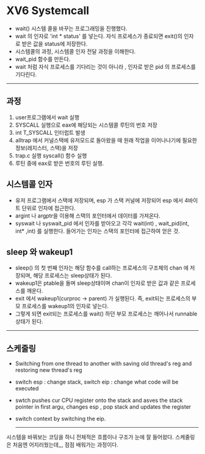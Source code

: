 # XV6 Systemcall

- wait() 시스템 콜을 바꾸는 프로그래밍을 진행했다.
- wait 의 인자로 'int * status' 를 넣는다. 자식 프로세스가 종료되면 exit()의 인자로 받은 값을 status에 저장한다. 
- 시스템콜의 과정, 시스템콜 인자 전달 과정을 이해한다.
- wait_pid 함수를 만든다.
- wait 처럼 자식 프로세스를 기다리는 것이 아니라 , 인자로 받은 pid 의 프로세스를 기다린다. 

---

  
## 과정
1. user프로그램에서 wait 실행 
2. SYSCALL 실행으로 eax에 해당되는 시스템콜 루틴의 번호 저장
3. int T_SYSCALL 인터럽트 발생
4. alltrap 에서 커널스택에 유저모드로 돌아왔을 때 원래 작업을 이어나나기에 필요한 정보(레지스터, 스택)을 저장
5. trap.c 실행 syscall() 함수 실행
6. 루틴 중에 eax로 받은 번호의 루틴 실행. 

## 시스템콜 인자
- 유저 프로그램에서 스택에 저장되며, esp 가 스택 커널에 저장되어 esp 에서 4바이트 단위로 인자에 접근한다. 
- argint 나 argptr을 이용해 스택의 포인터에서 데이터를 가져온다. 
- syswait 나 syswait_pid 에서 인자를 받아오고 각각 wait(int) , wait_pid(int, int* ,int) 를 실행한다. 들어가는 인자는 스택의 포인터에 접근하여 얻은 것.

## sleep 와 wakeup1
- sleep() 의 첫 번째 인자는 해당 함수를 call하는 프로세스의 구조체의 chan 에 저장되며, 해당 프로세스는 sleep상태가 된다.
- wakeup1은 ptable을 돌며 sleep상태이며 chan이 인자로 받은 값과 같은 프로세스를 깨운다.
- exit 에서 wakeup1(curproc -> parent) 가 실행된다. 즉, exit되는 프로세스의 부모 프로세스를 wakeup1의 인자로 넣는다.
- 그렇게 되면 exit되는 프로세스를 wait() 하던 부모 프로세스는 깨어나서 runnable상태가 된다.

---
  
    
 ## 스케줄링
- Switching from one thread to another with saving old thread's reg and restoring new thread's reg
- switch esp : change stack,  switch eip : change what code will be executed
- swtch pushes cur CPU register onto the stack and asves the stack pointer in first argu, changes esp , pop stack and updates the register
- switch context by switching the eip.  

  ---
    
 시스템을 바꿔보는 코딩을 하니 전체적은 흐름이나 구조가 눈에 잘 들어왔다.
스케줄링은 처음엔 어지러웠는데,,, 점점 배워가는 과정이다. 
